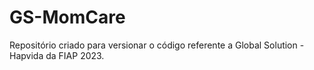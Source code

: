 # GS-MomCare
Repositório criado para versionar o código referente a Global Solution -Hapvida da FIAP 2023. 
